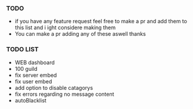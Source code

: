 ### TODO

- if you have any feature request feel free to make a pr and add them to this list and i ight considere making them
- You can make a pr adding any of these aswell thanks

### TODO LIST

- WEB dashboard
- 100 guild
- fix server embed
- fix user embed
- add option to disable catagorys
- fix errors regarding no message content
- autoBlacklist

